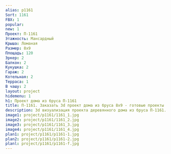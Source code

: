 ```yaml
---
alias: p1161
Sort: 1161
FBX: 1
popular: 
new: 1
Проект: П-1161
Этажность: Мансардный
Крыша: Ломаная
Размер: 8х9
Площадь: 120
Эркер: 2
Балкон: 2
Кукушка: 2
Гараж: 2
Котельная: 2
Терраса: 1
В чашу: 2
layout: project
hidemenu: 1
h1: Проект дома из бруса П-1161
title: П-1161. Заказать 3d проект дома из бруса 8х9 - готовые проекты
description: 3d визуализация проекта деревянного дома из бруса П-1161. Площадь 120 м2, размер 8х9. Вы можете внести любые изменения в проект.
image1: project/p1161/1161_1.jpg
image2: project/p1161/1161_2.jpg
image3: project/p1161/1161_3.jpg
image4: project/p1161/1161_4.jpg
plan1: project/p1161/p1161-1.jpg
plan2: project/p1161/p1161-2.jpg
planl: project/p1161/p1161-f.jpg
---
```

